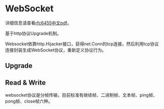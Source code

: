 # WebSocket

详细信息请查看[rfc6455][rfc6455][中文pdf][rfc6455cn]。

基于http协议Upgrade机制。

Websocket依靠http.Hijacker接口，获得net.Conn的tcp连接，然后利用tcp协议连接封装生成WebSocket协议，重新定义协议行为。

## Upgrade



## Read & Write

websocket协议是分帧传输，目前标准有继续帧、二进制帧、文本帧、ping帧、pong帧、close帧六种。


[rfc6455]: https://tools.ietf.org/html/rfc6455
[rfc6455cn]: ../resource/rfc-6455-websocket-protocol-in-chinese.pdf